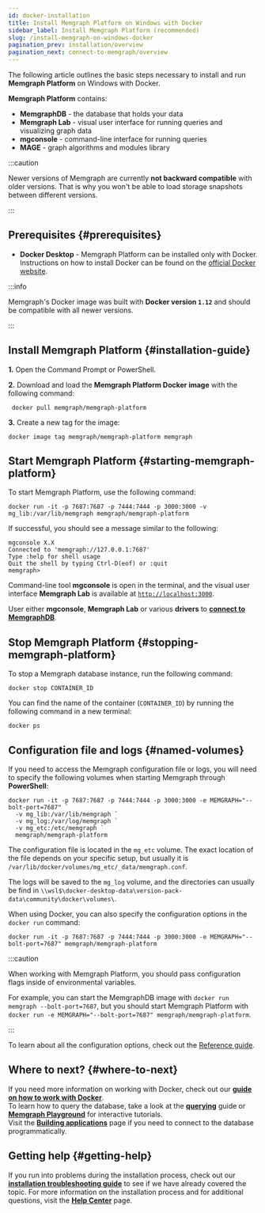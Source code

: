 ```yaml
---
id: docker-installation
title: Install Memgraph Platform on Windows with Docker
sidebar_label: Install Memgraph Platform (recommended)
slug: /install-memgraph-on-windows-docker
pagination_prev: installation/overview
pagination_next: connect-to-memgraph/overview
---
```


The following article outlines the basic steps necessary to install and run
**Memgraph Platform** on Windows with Docker.

**Memgraph Platform** contains:
- **MemgraphDB** - the database that holds your data
- **Memgraph Lab** - visual user interface for running queries and visualizing
  graph data
- **mgconsole** - command-line interface for running queries
- **MAGE** - graph algorithms and modules library

:::caution

Newer versions of Memgraph are currently **not backward compatible** with older
versions. That is why you won't be able to load storage snapshots between
different versions.

:::

## Prerequisites {#prerequisites}

- **Docker Desktop** - Memgraph Platform can be installed only with Docker.<br/>
  Instructions on how to install Docker can be found on the [official Docker
  website](https://docs.docker.com/get-docker/).

:::info

Memgraph's Docker image was built with **Docker version `1.12`** and should be
compatible with all newer versions.

:::

## Install Memgraph Platform {#installation-guide}

**1.** Open the Command Prompt or PowerShell.

**2.** Download and load the **Memgraph Platform Docker image** with the
following command:

```console
 docker pull memgraph/memgraph-platform
```

**3.** Create a new tag for the image:

```console
docker image tag memgraph/memgraph-platform memgraph
```

## Start Memgraph Platform {#starting-memgraph-platform}

To start Memgraph Platform, use the following command:

```console
docker run -it -p 7687:7687 -p 7444:7444 -p 3000:3000 -v mg_lib:/var/lib/memgraph memgraph/memgraph-platform
```

If successful, you should see a message similar to the following:

```console
mgconsole X.X
Connected to 'memgraph://127.0.0.1:7687'
Type :help for shell usage
Quit the shell by typing Ctrl-D(eof) or :quit
memgraph>
```

Command-line tool **mgconsole** is open in the terminal, and the visual user
interface **Memgraph Lab** is available at [`http://localhost:3000`](http://localhost:3000).

User either **mgconsole**, **Memgraph Lab** or various **drivers** to [**connect to
MemgraphDB**](/connect-to-memgraph/overview.mdx).

## Stop Memgraph Platform {#stopping-memgraph-platform}

To stop a Memgraph database instance, run the following command:

```console
docker stop CONTAINER_ID
```

You can find the name of the container (`CONTAINER_ID`) by running the following command in a new terminal:

```console
docker ps
```

## Configuration file and logs {#named-volumes}

If you need to access the Memgraph configuration file or logs, you will need to
specify the following volumes when starting Memgraph through **PowerShell**:

```console
docker run -it -p 7687:7687 -p 7444:7444 -p 3000:3000 -e MEMGRAPH="--bolt-port=7687" `
  -v mg_lib:/var/lib/memgraph `
  -v mg_log:/var/log/memgraph `
  -v mg_etc:/etc/memgraph `
  memgraph/memgraph-platform
```

The configuration file is located in the `mg_etc` volume. The exact location of
the file depends on your specific setup, but usually it is
`/var/lib/docker/volumes/mg_etc/_data/memgraph.conf`. 

The logs will be saved to the `mg_log` volume, and the directories can usually be find in
`\\wsl$\docker-desktop-data\version-pack-data\community\docker\volumes\`.

When using Docker, you can also specify the configuration options in the `docker
run` command:

```console
docker run -it -p 7687:7687 -p 7444:7444 -p 3000:3000 -e MEMGRAPH="--bolt-port=7687" memgraph/memgraph-platform
```

:::caution

When working with Memgraph Platform, you should pass configuration flags inside
of environmental variables.

For example, you can start the MemgraphDB image with `docker run memgraph
--bolt-port=7687`, but you should start Memgraph Platform with `docker run -e MEMGRAPH="--bolt-port=7687"
memgraph/memgraph-platform`.

:::

To learn about all the configuration options, check out the [Reference
guide](/reference-guide/configuration.md).

## Where to next? {#where-to-next}

If you need more information on working with Docker, check out our **[guide on how
to work with Docker](/how-to-guides/work-with-docker.md)**.<br/>
To learn how to query the database, take a look at the
**[querying](/connect-to-memgraph/overview.mdx)** guide or **[Memgraph
Playground](https://playground.memgraph.com/)** for interactive tutorials.<br/>
Visit the **[Building applications](/connect-to-memgraph/drivers/overview.md)**
page if you need to connect to the database programmatically.

## Getting help {#getting-help}

If you run into problems during the installation process, check out our
**[installation troubleshooting
guide](/installation/windows/windows-installation-troubleshooting.md)** to see
if we have already covered the topic. For more information on the installation
process and for additional questions, visit the **[Help Center](/help-center)**
page.